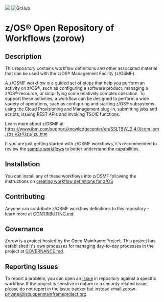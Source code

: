 ![](https://github.com/openmainframeproject/artwork/blob/master/projects/zorow/zorow-color.svg)
![GitHub](https://img.shields.io/github/license/openmainframeproject/zorow)

# z/OS® Open Repository of Workflows (zorow)

## Description
This repository contains workflow definitions and other associated material that can be used with the z/OS® Management Facility (z/OSMF).

A z/OSMF workflow is a guided set of steps that help you perform an activity on z/OS®, such as configuring a software product, managing a z/OS® resource, or simplifying some relatively complex operation. To support these activities, a workflow can be designed to perform a wide variety of operations, such as configuring and starting z/OS® subsystems using the Cloud Provisioning and Management plug-in, submitting jobs and scripts, issuing REST APIs and invoking TSO/E functions.

Learn more about z/OSMF at https://www.ibm.com/support/knowledgecenter/en/SSLTBW_2.4.0/com.ibm.zos.v2r4.izu/izu.htm

If you are just getting started with z/OSMF workflows, it's recommended to review the [sample workflows](zOSMF-Samples/README.md) to better understand the capabilities.

## Installation
You can install any of these workflows into z/OSMF following the instructions on [creating workflow definitions for z/OS](https://www.ibm.com/support/knowledgecenter/en/SSLTBW_2.4.0/com.ibm.zos.v2r4.izua700/izuprog_WorkflowsXML_Intro.htm)

## Contributing
Anyone can contribute z/OSMF workflow definitions to this repository - learn more at [CONTRIBUTING.md](CONTRIBUTING.md)

## Governance
Zorow is a project hosted by the Open Mainframe Project. This project has established it's own processes for managing day-to-day processes in the project at [GOVERNANCE.md](GOVERNANCE.md).

## Reporting Issues
To report a problem, you can open an [issue](https://github.com/openmainframeproject/zorow/issues) in repository against a specific workflow. If the project is senstive in nature or a security related issue, please do not report in the issue tracker but instead email zorow-private@lists.openmainframeproject.org.
